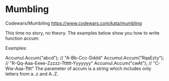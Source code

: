 # Mumbling
Codewars/Mumbiling
https://www.codewars.com/kata/mumbling

This time no story, no theory. The examples below show you how to write function accum:

Examples:

Accumul.Accum("abcd");    // "A-Bb-Ccc-Dddd"
Accumul.Accum("RqaEzty"); // "R-Qq-Aaa-Eeee-Zzzzz-Tttttt-Yyyyyyy"
Accumul.Accum("cwAt");    // "C-Ww-Aaa-Tttt"
The parameter of accum is a string which includes only letters from a..z and A..Z.
